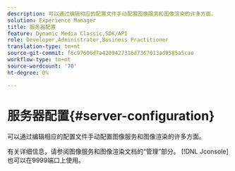 ```yaml
---
description: 可以通过编辑相应的配置文件手动配置图像服务和图像渲染的许多方面。
solution: Experience Manager
title: 服务器配置
feature: Dynamic Media Classic,SDK/API
role: Developer,Administrator,Business Practitioner
translation-type: tm+mt
source-git-commit: f6c97606d7a4209427316d7367013ad9585a5cae
workflow-type: tm+mt
source-wordcount: '70'
ht-degree: 0%

---
```



# 服务器配置{#server-configuration}

可以通过编辑相应的配置文件手动配置图像服务和图像渲染的许多方面。

有关详细信息，请参阅图像服务和图像渲染文档的“管理”部分。 [!DNL Jconsole] 也可以在9999端口上使用。
